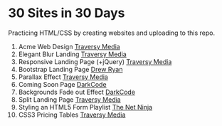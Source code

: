 # 30 Sites in 30 Days

Practicing HTML/CSS by creating websites and uploading to this repo.

1.  Acme Web Design [Traversy Media](https://www.youtube.com/watch?v=Wm6CUkswsNw)
2.  Elegant Blur Landing [Traversy Media](https://www.youtube.com/watch?v=HZv8YHYUHTU)
3.  Responsive Landing Page (+jQuery) [Traversy Media](https://www.youtube.com/watch?v=GJXXf3_dcng)
4.  Bootstrap Landing Page [Drew Ryan](https://www.youtube.com/watch?v=Zn64_IVLO88)
5.  Parallax Effect [Traversy Media](https://www.youtube.com/watch?v=JttTcnidSdQ)
6.  Coming Soon Page [DarkCode](https://www.youtube.com/watch?v=uoMkz1cXOcY&t)
7.  Backgrounds Fade out Effect [DarkCode](https://www.youtube.com/watch?v=Vr4Ay4td3xU)
8.  Split Landing Page [Traversy Media](https://www.youtube.com/watch?v=oRmQN244Ir0)
9.  Styling an HTML5 Form Playlist [The Net Ninja](https://www.youtube.com/playlist?list=PL4cUxeGkcC9g5_p_BVUGWykHfqx6bb7qK)
10. CSS3 Pricing Tables [Traversy Media](https://www.youtube.com/watch?v=7rJ5rhdVvOo)
